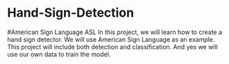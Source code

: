 # Hand-Sign-Detection
#American Sign Language ASL
In this project, we will learn how to create a hand sign detector. We will use American Sign Language as an example. This project will include both detection and classification. And yes we will use our own data to train the model.
